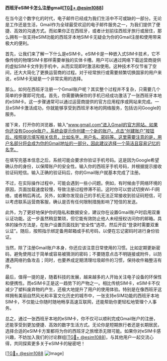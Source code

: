 **西班牙eSIM卡怎么注册gmail[[TG💪+ @esim1088](https://t.me/s/esim1088)]**

在当今这个数字化的时代，电子邮件已经成为我们生活中不可或缺的一部分。无论是工作还是生活，Gmail作为全球最受欢迎的电子邮件服务之一，为我们提供了便捷、高效的沟通方式。而如果你正在西班牙，或者计划前往西班牙旅行或居住，那么拥有一张支持eSIM功能的西班牙本地SIM卡无疑会为你的Gmail注册和使用带来极大的便利。

首先，让我们来了解一下什么是eSIM卡。eSIM卡是一种嵌入式SIM卡技术，它不像传统的物理SIM卡那样需要单独的实体卡槽。用户可以通过网络下载运营商提供的虚拟SIM卡文件到手机中，从而实现即时激活和使用。这种技术不仅节省了空间，还大大简化了更换运营商的过程。对于经常旅行或需要频繁切换国家的用户来说，eSIM卡无疑是一个非常实用的选择。

那么，如何在西班牙注册一个Gmail账户呢？其实整个过程并不复杂，只需要几个简单的步骤即可完成。首先，你需要确保你的手机已经成功激活了一张西班牙本地的eSIM卡。这一步骤通常可以通过运营商提供的官方应用程序或网站来完成。一旦eSIM卡激活成功，你就能够享受到西班牙本地的网络服务，包括访问Google的服务。

接下来，打开你的浏览器，输入“www.gmail.com”进入Gmail的官方网站。如果你还没有Google账户，系统会提示你创建一个新的账户。点击“创建账户”按钮后，按照提示填写相关信息，比如名字、用户名、密码等。这里需要注意的是，用户名部分将会成为你的Gmail地址的一部分，因此建议选择一个简洁且容易记忆的名字。

在填写完基本信息之后，系统可能会要求你验证手机号码。这是因为Google希望确认你的身份，以保障账户的安全性。输入你的西班牙手机号码，并根据提示接收验证码短信。输入正确的验证码后，你的Gmail账户就基本完成了注册。

不过，在实际操作过程中，可能会遇到一些小问题。例如，有时候由于网络环境的原因，页面加载速度较慢，导致注册过程停滞不前。这时你可以尝试切换Wi-Fi网络，或者稍后再试。另外，如果你发现自己的手机无法正常接收到验证码短信，可以考虑联系运营商客服，确认是否有任何限制措施影响了短信的发送。

此外，为了更好地保护你的隐私和数据安全，建议你在设置Gmail账户时启用双重认证功能。这一步虽然稍显繁琐，但它能有效防止他人未经授权访问你的邮箱。具体的操作方法是，在账户设置页面找到“安全性”选项，然后开启“登录时需要双重认证”。随后，按照指示绑定备用邮箱或手机号码，以便在忘记密码时进行身份验证。

当然，除了注册Gmail账户本身，你还应该注意日常使用的习惯。比如定期更新密码，避免使用过于简单或容易被猜测的密码；不要随意点击不明链接或附件，以防遭遇网络钓鱼攻击；同时，也要养成定期清理垃圾邮件的习惯，保持收件箱整洁有序。

最后，值得一提的是，随着科技的发展，越来越多的人开始关注电子设备的环保性和便携性。而eSIM卡正是这一趋势下的产物之一。相比传统SIM卡，eSIM卡不仅减少了塑料废弃物的产生，还极大地提升了用户的使用体验。特别是在像西班牙这样拥有美丽自然风光和丰富文化历史的城市中，一张支持eSIM功能的西班牙本地SIM卡，不仅能让你随时随地畅享高速互联网，还能帮助你更轻松地管理个人事务。

总之，通过一张西班牙本地的eSIM卡，你不仅可以顺利完成Gmail账户的注册，还能享受到更加便捷、高效的数字生活方式。无论你是短期旅行者还是长期居民，选择合适的eSIM卡方案都将为你的西班牙之旅增添无限可能。如果你对eSIM卡感兴趣，不妨加入我们的讨论群组[[TG💪+ @esim1088](https://t.me/s/esim1088)]，与其他用户一起交流心得，共同探索更多关于eSIM卡的秘密吧！

[[TG💪+ @esim1088](https://t.me/s/esim1088) ![Image](https://i.postimg.cc/4NQfJmqS/Snipaste-2025-05-13-00-14-12.png)]